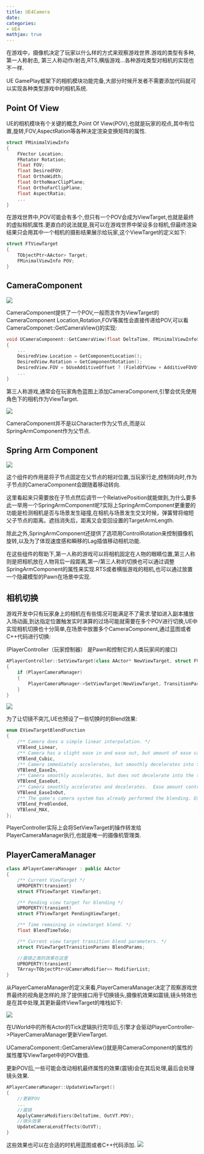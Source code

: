 ```yaml
---
title: UE4Camera
date: 
categories:
- UE4
mathjax: true
---
```


在游戏中，摄像机决定了玩家以什么样的方式来观察游戏世界.游戏的类型有多种,第一人称射击, 第三人称动作/射击,RTS,横版游戏...各种游戏类型对相机的实现也不一样.

UE GamePlay框架下的相机模块功能完备,大部分时候开发者不需要添加代码就可以实现各种类型游戏中的相机系统.

## Point Of View

UE的相机模块有个关键的概念,Point Of View(POV),也就是玩家的视点,其中有位置,旋转,FOV,AspectRation等各种决定渲染变换矩阵的属性.

```cpp
struct FMinimalViewInfo
{
	FVector Location;
	FRotator Rotation;
	float FOV;
	float DesiredFOV;
	float OrthoWidth;
	float OrthoNearClipPlane;
	float OrthoFarClipPlane;
	float AspectRatio;
    ...
}
```

在游戏世界中,POV可能会有多个,但只有一个POV会成为ViewTarget,也就是最终的虚拟相机属性.更直白的说法就是,我可以在游戏世界中架设多台相机,但最终渲染结果只会用其中一个相机的摄影结果展示给玩家,这个ViewTarget的定义如下:

```cpp
struct FTViewTarget
{
    TObjectPtr<AActor> Target;
    FMinimalViewInfo POV;
}
```


## CameraComponent

![](UECamera/CameraComponent.png)

CameraComponent提供了一个POV,一般而言作为ViewTarget的CameraComponent Location,Rotation,FOV等属性会直接传递给POV,可以看CameraComponet::GetCameraView()的实现:

```cpp
void UCameraComponent::GetCameraView(float DeltaTime, FMinimalViewInfo& DesiredView)
{
    ...
    DesiredView.Location = GetComponentLocation();
    DesiredView.Rotation = GetComponentRotation();
    DesiredView.FOV = bUseAdditiveOffset ? (FieldOfView + AdditiveFOVOffset) : FieldOfView;
    ...
}
```

第三人称游戏,通常会在玩家角色蓝图上添加CameraComponent,引擎会优先使用角色下的相机作为ViewTarget.

![](UECamera/CameraForPawn.png)

CameraComponent并不是以Character作为父节点,而是以SpringArmComponent作为父节点.

## Spring Arm Component

![](UECamera/SpringArmComponent.png)

这个组件的作用是将子节点固定在父节点的相对位置,当玩家行走,控制转向时,作为子节点的CameraComponent会跟随着移动转向.

这里看起来只需要放在子节点然后调节一个RelativePosition就能做到,为什么要多此一举用一个SpringArmComponent呢?实际上SpringArmComponent更重要的功能是检测相机是否与场景发生碰撞,在相机与场景发生交叉时候，弹簧臂将缩短父子节点的距离。遮挡消失后，距离又会变回设置的TargetArmLength.

除此之外,SpringArmComponent还提供了选项用ControlRotation来控制摄像机旋转,以及为了体现速度感和瞬移的Lag插值移动相机功能.

在这些组件的帮助下,第一人称的游戏可以将相机固定在人物的眼睛位置,第三人称则是把相机放在人物背后一段距离,第一/第三人称的切换也可以通过调整SpringArmComponent的属性来实现.RTS或者横版游戏的相机,也可以通过放置一个隐藏模型的Pawn在场景中实现.

## 相机切换

游戏开发中只有玩家身上的相机在有些情况可能满足不了需求.譬如进入副本播放入场动画,到达指定位置触发实时演算的过场可能就需要在多个POV进行切换,UE中实现相机切换也十分简单,在场景中放置多个CameraComponent,通过蓝图或者C++代码进行切换:

(PlayerController（玩家控制器） 是Pawn和控制它的人类玩家间的接口)

```cpp
APlayerController::SetViewTarget(class AActor* NewViewTarget, struct FViewTargetTransitionParams TransitionParams)
{
    if (PlayerCameraManager)
	{
		PlayerCameraManager->SetViewTarget(NewViewTarget, TransitionParams);
	}
}
```

![](UECamera/SetVIewTarget.png)

为了让切镜不突兀,UE也预设了一些切换时的Blend效果:

``` cpp
enum EViewTargetBlendFunction
{
	/** Camera does a simple linear interpolation. */
	VTBlend_Linear,
	/** Camera has a slight ease in and ease out, but amount of ease cannot be tweaked. */
	VTBlend_Cubic,
	/** Camera immediately accelerates, but smoothly decelerates into the target.  Ease amount controlled by BlendExp. */
	VTBlend_EaseIn,
	/** Camera smoothly accelerates, but does not decelerate into the target.  Ease amount controlled by BlendExp. */
	VTBlend_EaseOut,
	/** Camera smoothly accelerates and decelerates.  Ease amount controlled by BlendExp. */
	VTBlend_EaseInOut,
	/** The game's camera system has already performed the blending. Engine should not blend at all */
	VTBlend_PreBlended,
	VTBlend_MAX,
};
```

PlayerController实际上会将SetViewTarget的操作转发给PlayerCameraManager执行,也就是唯一的摄像机管理类.

## PlayerCameraManager

```cpp 
class APlayerCameraManager : public AActor
{
    /** Current ViewTarget */
	UPROPERTY(transient)
	struct FTViewTarget ViewTarget;

	/** Pending view target for blending */
	UPROPERTY(transient)
	struct FTViewTarget PendingViewTarget;

	/** Time remaining in viewtarget blend. */
	float BlendTimeToGo;

	/** Current view target transition blend parameters. */
	struct FViewTargetTransitionParams BlendParams;

    //震镜之类的效果在这里
    UPROPERTY(transient)
	TArray<TObjectPtr<UCameraModifier>> ModifierList;
}
```

从PlayerCameraManager的定义来看,PlayerCameraManager决定了观察游戏世界最终的视角是怎样的,除了提供接口用于切换镜头,摄像机效果如震镜,镜头特效也是在其中处理,其更新最终ViewTarget的堆栈如下:

![](UECamera/UpdateStack.png)

在UWorld中的所有Actor的Tick逻辑执行完毕后,引擎才会驱动PlayerController->PlayerCameraManager更新ViewTarget.

UCameraComponent::GetCameraView()就是用CameraComponent的属性的属性覆写ViewTarget中的POV数值.

更新POV后,一些可能会改动相机最终属性的效果(震镜)会在其后处理,最后会处理镜头效果.
```cpp
APlayerCameraManager::UpdateViewTarget()
{
    //更新POV
    ...
    //震镜
    ApplyCameraModifiers(DeltaTime, OutVT.POV);
    //镜头效果
    UpdateCameraLensEffects(OutVT);
}
```

这些效果也可以在合适的时机用蓝图或者C++代码添加.
![](UECamera/CameraShakeAndLensEffect.png)

